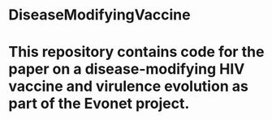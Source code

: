 # DiseaseModifyingVaccine

# This repository contains code for the paper on a disease-modifying HIV vaccine and virulence evolution as part of the Evonet project.
